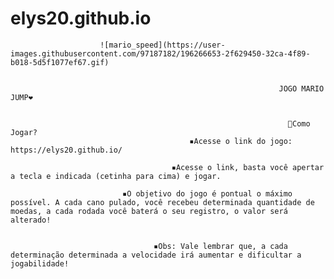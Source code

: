 # elys20.github.io

                        ![mario_speed](https://user-images.githubusercontent.com/97187182/196266653-2f629450-32ca-4f89-b018-5d5f1077ef67.gif)


                                                                JOGO MARIO JUMP❤️


                                                                  🎲Como Jogar?
                                            ▪️Acesse o link do jogo: https://elys20.github.io/

                                        ▪️Acesse o link, basta você apertar a tecla e indicada (cetinha para cima) e jogar.

                             ▪️O objetivo do jogo é pontual o máximo possível. A cada cano pulado, você recebeu determinada quantidade de moedas, a cada rodada você baterá o seu registro, o valor será alterado!


                                    ▪️Obs: Vale lembrar que, a cada determinação determinada a velocidade irá aumentar e dificultar a jogabilidade!
